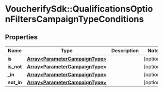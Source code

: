 # VoucherifySdk::QualificationsOptionFiltersCampaignTypeConditions

## Properties

| Name | Type | Description | Notes |
| ---- | ---- | ----------- | ----- |
| **is** | [**Array&lt;ParameterCampaignType&gt;**](ParameterCampaignType.md) |  | [optional] |
| **is_not** | [**Array&lt;ParameterCampaignType&gt;**](ParameterCampaignType.md) |  | [optional] |
| **_in** | [**Array&lt;ParameterCampaignType&gt;**](ParameterCampaignType.md) |  | [optional] |
| **not_in** | [**Array&lt;ParameterCampaignType&gt;**](ParameterCampaignType.md) |  | [optional] |

